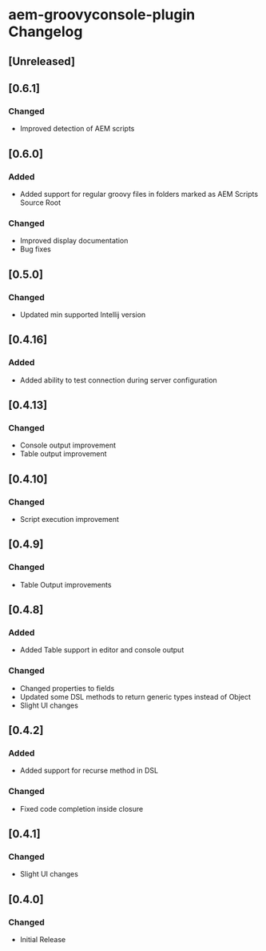 <!-- Keep a Changelog guide -> https://keepachangelog.com -->

# aem-groovyconsole-plugin Changelog

## [Unreleased]

## [0.6.1]
### Changed
- Improved detection of AEM scripts

## [0.6.0]
### Added
- Added support for regular groovy files in folders marked as AEM Scripts Source Root

### Changed
- Improved display documentation
- Bug fixes

## [0.5.0]
### Changed
- Updated min supported Intellij version

## [0.4.16]
### Added
- Added ability to test connection during server configuration

## [0.4.13]
### Changed
- Console output improvement
- Table output improvement

## [0.4.10]
### Changed
- Script execution improvement

## [0.4.9]
### Changed
- Table Output improvements

## [0.4.8]
### Added
- Added Table support in editor and console output

### Changed
- Changed properties to fields
- Updated some DSL methods to return generic types instead of Object
- Slight UI changes

## [0.4.2]
### Added
- Added support for recurse method in DSL

### Changed
- Fixed code completion inside closure

## [0.4.1]
### Changed
- Slight UI changes

## [0.4.0]
### Changed
- Initial Release